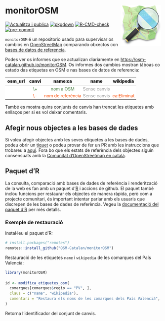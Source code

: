 
<!-- README.md is generated from README.Rmd. Please edit that file -->

# monitorOSM <img src='man/figures/logo.png' align="right" height=130/>

<!-- badges: start -->

[![Actualitza i
publica](https://github.com/OSM-Catalan/monitorOSM/actions/workflows/quarto-publish.yml/badge.svg)](https://github.com/OSM-Catalan/monitorOSM/actions/workflows/quarto-publish.yml)
[![pkgdown](https://github.com/OSM-Catalan/monitorOSM/actions/workflows/pkgdown.yaml/badge.svg)](https://github.com/OSM-Catalan/monitorOSM/actions/workflows/pkgdown.yaml)
[![R-CMD-check](https://github.com/OSM-Catalan/monitorOSM/actions/workflows/R-CMD-check.yaml/badge.svg)](https://github.com/OSM-Catalan/monitorOSM/actions/workflows/R-CMD-check.yaml)
[![pre-commit](https://github.com/OSM-Catalan/monitorOSM/actions/workflows/pre-commit.yaml/badge.svg)](https://github.com/OSM-Catalan/monitorOSM/actions/workflows/pre-commit.yaml)
<!-- [![test-coverage](https://github.com/OSM-Catalan/monitorOSM/actions/workflows/test-coverage.yaml/badge.svg)](https://github.com/OSM-Catalan/monitorOSM/actions/workflows/test-coverage.yaml) -->

<!-- badges: end -->

`monitorOSM` é un repositorio usado para supervisar os cambios en [OpenStreetMap](http://www.openstreemap.com)
comparando obxectos con [bases de datos de referencia](https://github.com/OSM-Catalan/monitorOSM/tree/main/data-raw).

Podes ver os informes que se actualizan diariamente en <https://osm-catalan.github.io/monitorOSM>. Os informes dos 
cambios mostran táboas co estado das etiquetas en OSM e nas bases de datos de referencia:

<table class="gmisc_table" style="border-collapse: collapse; margin-top: 1em; margin-bottom: 1em;">
<thead>
<tr>
<th style="font-weight: 900; border-bottom: 1px solid grey; border-top: 2px solid grey; text-align: center;">
osm_url
</th>
<th style="font-weight: 900; border-bottom: 1px solid grey; border-top: 2px solid grey; text-align: center;">
canvi
</th>
<th style="font-weight: 900; border-bottom: 1px solid grey; border-top: 2px solid grey; text-align: center;">
name:ca
</th>
<th style="font-weight: 900; border-bottom: 1px solid grey; border-top: 2px solid grey; text-align: center;">
name
</th>
<th style="font-weight: 900; border-bottom: 1px solid grey; border-top: 2px solid grey; text-align: center;">
wikipedia
</th>
</tr>
</thead>
<tbody>
<tr style="background-color: #ffffff;">
<td style="padding: .2em; color: #999999; background-color: #ffffff; text-align: center;">
<http://osm.org/node/XXXX>
</td>
<td style="padding: .2em; color: #52854C; background-color: #ffffff; text-align: center;">
\+
</td>
<td style="padding: .2em; color: #52854C; background-color: #ffffff; text-align: center;">
nom a OSM
</td>
<td style="padding: .2em; color: #999999; background-color: #ffffff; text-align: center;">
Sense canvis
</td>
<td style="padding: .2em; color: #52854C; background-color: #ffffff; text-align: center;">
</td>
</tr>
<tr style="background-color: #ffffff;">
<td style="padding: .2em; color: #999999; background-color: #ffffff; border-bottom: 2px solid grey; text-align: center;">
<http://osm.org/node/XXXX>
</td>
<td style="padding: .2em; color: #FC4E07; background-color: #ffffff; border-bottom: 2px solid grey; text-align: center;">
\-
</td>
<td style="padding: .2em; color: #FC4E07; background-color: #ffffff; border-bottom: 2px solid grey; text-align: center;">
nom de referència
</td>
<td style="padding: .2em; color: #999999; background-color: #ffffff; border-bottom: 2px solid grey; text-align: center;">
Sense canvis
</td>
<td style="padding: .2em; color: #FC4E07; background-color: #ffffff; border-bottom: 2px solid grey; text-align: center;">
ca:Eliminat
</td>
</tr>
</tbody>
</table>

També es mostra quins conjunts de canvis han trencat les etiquetes amb
enllaços per si es vol deixar comentaris.

## Afegir nous objectes a les bases de dades

Si voleu afegir objectes amb les seves etiquetes a les bases de dades,
podeu obrir un
[tiquet](https://github.com/OSM-Catalan/monitorOSM/issues) o podeu
provar de fer un PR amb les instruccions que trobareu a
[aquí](https://osm-catalan.github.io/monitorOSM/data-raw/README.html).
Fora bo que els estats de referència dels objectes siguin consensuats
amb la [Comunitat d’OpenStreetmap en
català](https://wiki.openstreetmap.org/wiki/WikiProject_Catalan#Canals_de_comunicaci%C3%B3_i_mitjans_de_difusi%C3%B3).

## Paquet d’R

La consulta, comparació amb bases de dades de referència i renderització
de la web es fan amb un paquet d’[R](https://cran.r-project.org/) i
accions de github. El paquet també inclou funcions per restaurar els
objectes de manera ràpida, però com a projecte comunitari, és important
intentar parlar amb els usuaris que discrepen de les bases de dades de
referència. Vegeu la [documentació del paquet
d’R](https://osm-catalan.github.io/monitorOSM/docs/reference/) per més
detalls.

### Exemple de restauració

Instal·leu el paquet d’R:

``` r
# install.packages("remotes")
remotes::install_github("OSM-Catalan/monitorOSM")
```

Restauració de les etiquetes `name` i `wikipedia` de les comarques del
País Valencià:

``` r
library(monitorOSM)

id <- modifica_etiquetes_osm(
  comarques[comarques$regio == "PV", ],
  claus = c("name", "wikipedia"),
  comentari = "Restaura els noms de les comarques dels País Valencià", hashtags = "monitorOSM"
)
```

Retorna l’identificador del conjunt de canvis.

